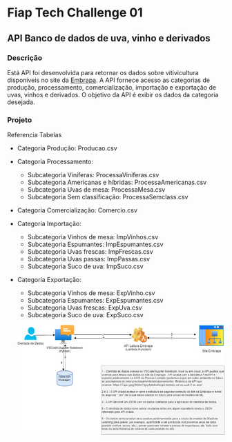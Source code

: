 # Fiap Tech Challenge 01
## API Banco de dados de uva, vinho e derivados

### Descrição
Está API foi desenvolvida para retornar os dados sobre vitivicultura disponiveis no site da [Embrapa](http://vitibrasil.cnpuv.embrapa.br/).
A API fornece acesso as categorias de produção, processamento, comercialização, importação e exportação de uvas, vinhos e derivados.
O objetivo da API é exibir os dados da categoria desejada.

### Projeto

Referencia Tabelas

- Categoria Produção: Producao.csv
- Categoria Processamento:
  - Subcategoria Viníferas: ProcessaViniferas.csv
  - Subcategoria Americanas e híbridas: ProcessaAmericanas.csv
  - Subcategoria Uvas de mesa: ProcessaMesa.csv
  - Subcategoria Sem classificação: ProcessaSemclass.csv
- Categoria Comercialização: Comercio.csv
- Categoria Importação:
  - Subcategoria Vinhos de mesa: ImpVinhos.csv
  - Subcategoria Espumantes: ImpEspumantes.csv
  - Subcategoria Uvas frescas: ImpFrescas.csv
  - Subcategoria Uvas passas: ImpPassas.csv
  - Subcategoria Suco de uva: ImpSuco.csv
- Categoria Exportação:
  - Subcategoria Vinhos de mesa: ExpVinho.csv
  - Subcategoria Espumantes: ExpEspumantes.csv
  - Subcategoria Uvas frescas: ExpUva.csv
  - Subcategoria Suco de uva: ExpSuco.csv

  ![alt text](plano_arquitetura.jpeg)